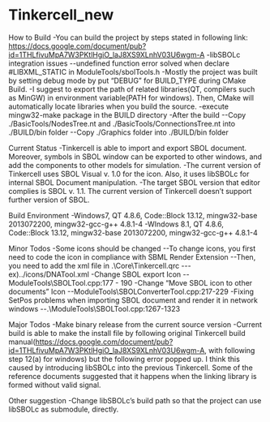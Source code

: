 # Tinkercell_new
How to Build
-You can build the project by steps stated in following link: https://docs.google.com/document/pub?id=1THLfivuMpA7W3PKtlHgiO_laJ8XS9XLnhV03U6wgm-A
-libSBOLc integration issues
--undefined function error solved when declare #LIBXML_STATIC in ModuleTools/sbolTools.h
-Mostly the project was built by setting debug mode by put “DEBUG” for BUILD_TYPE during CMake Build.
-I suggest to export the path of related libraries(QT, compilers such as MinGW) in environment variable(PATH for windows). Then, CMake will automatically locate libraries when you build the source.
-execute mingw32-make package in the BUILD directory
-After the build
--Copy ./BasicTools/NodesTree.nt and ./BasicTools/ConnectionsTree.nt into ./BUILD/bin folder
--Copy ./Graphics folder into ./BUILD/bin folder

Current Status
-Tinkercell is able to import and export SBOL document. Moreover, symbols in SBOL window can be exported to other windows, and add the components to other models for simulation.
-The current version of Tinkercell uses SBOL Visual v. 1.0 for the icon. Also, it uses libSBOLc for internal SBOL Document manipulation.
-The target SBOL version that editor complies is SBOL v. 1.1. The current version of Tinkercell doesn’t support further version of SBOL.

Build Environment
-Windows7, QT 4.8.6, Code::Block 13.12, mingw32-base 2013072200, mingw32-gcc-g++ 4.8.1-4
-WIndows 8.1, QT 4.8.6, Code::Block 13.12, mingw32-base 2013072200, mingw32-gcc-g++ 4.8.1-4

Minor Todos
-Some icons should be changed
--To change icons, you first need to code the icon in compliance with SBML Render Extension
--Then, you need to add the xml file in .\Core\Tinkercell.qrc
---ex)<file alias="DNATool.xml">../icons/DNATool.xml</file>
-Change SBOL export Icon
--ModuleTools\SBOLTool.cpp:177 - 190
-Change “Move SBOL icon to other documents” Icon
--ModuleTools\SBOLConverterTool.cpp:217-229
-Fixing SetPos problems when importing SBOL document and render it in network windows
--.\ModuleTools\SBOLTool.cpp:1267-1323

Major Todos
-Make binary release from the current source version
-Current build is able to make the install file by following original Tinkercell build manual(https://docs.google.com/document/pub?id=1THLfivuMpA7W3PKtlHgiO_laJ8XS9XLnhV03U6wgm-A, with following step 12(a) for windows) but the following error popped up. I think this caused by introducing libSBOLc into the previous Tinkercell. Some of the reference documents suggested that it happens when the linking library is formed without valid signal.

Other suggestion
-Change libSBOLc’s build path so that the project can use libSBOLc as submodule, directly.
